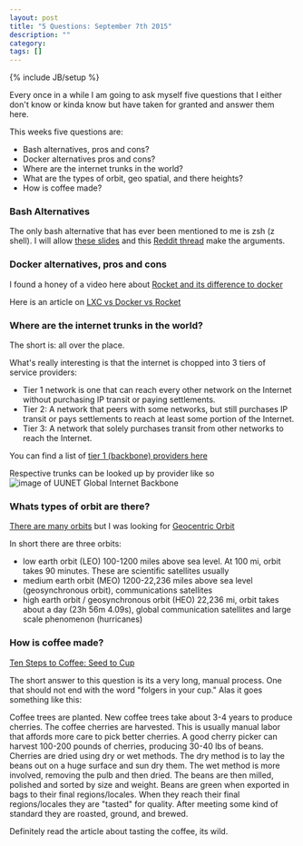 ```yaml
---
layout: post
title: "5 Questions: September 7th 2015"
description: ""
category: 
tags: []
---
```

{% include JB/setup %}

Every once in a while I am going to ask myself five questions that I either don't know or kinda know but have taken for granted and answer them here.

This weeks five questions are:

- Bash alternatives, pros and cons? 
- Docker alternatives pros and cons? 
- Where are the internet trunks in the world? 
- What are the types of orbit, geo spatial, and there heights? 
- How is coffee made?

### Bash Alternatives ###

The only bash alternative that has ever been mentioned to me is zsh (z shell).
I will allow [these slides](http://www.slideshare.net/jaguardesignstudio/why-zsh-is-cooler-than-your-shell-16194692) and this [Reddit thread](https://www.reddit.com/r/linux/comments/1csl7c/bash_vs_zsh/) make the arguments.

### Docker alternatives, pros and cons ###

I found a honey of a video here about [Rocket and its difference to docker](https://www.youtube.com/watch?v=YJKkjoLyw0g)

Here is an article on [LXC vs Docker vs Rocket](https://sreeninet.wordpress.com/2015/02/02/containers-docker-lxc-and-rocket/)
### Where are the internet trunks in the world? ###

The short is: all over the place. 

What's really interesting is that the internet is chopped into 3 tiers of service providers:

- Tier 1 network is one that can reach every other network on the Internet without purchasing IP transit or paying settlements.
- Tier 2: A network that peers with some networks, but still purchases IP transit or pays settlements to reach at least some portion of the Internet.
- Tier 3: A network that solely purchases transit from other networks to reach the Internet.

You can find a list of [tier 1 (backbone) providers here](http://superuser.com/questions/399300/who-provides-the-internet-service-to-internet-service-providers-isps)

Respective trunks can be looked up by provider like so ![image of UUNET Global Internet Backbone](http://www.1stnation.com/images/tour/map-02.jpg)

### Whats types of orbit are there? ###

[There are many orbits](https://en.wikipedia.org/wiki/List_of_orbits) but I was looking for [Geocentric Orbit](https://en.wikipedia.org/wiki/Geocentric_orbit)

In short there are three orbits:

- low earth orbit (LEO) 100-1200 miles above sea level. At 100 mi, orbit takes 90 minutes. These are scientific satellites usually
- medium earth orbit (MEO) 1200-22,236 miles above sea level (geosynchronous orbit), communications satellites
- high earth orbit / geosynchronous orbit (HEO) 22,236 mi, orbit takes about a day (23h 56m 4.09s), global communication satellites and large scale phenomenon (hurricanes)

### How is coffee made? ###

[Ten Steps to Coffee: Seed to Cup](http://www.ncausa.org/i4a/pages/index.cfm?pageid=69)

The short answer to this question is its a very long, manual process. One that should not end with the word "folgers in your cup." Alas it goes something like this:

Coffee trees are planted. New coffee trees take about 3-4 years to produce cherries. The coffee cherries are harvested. This is usually manual labor that affords more care to pick better cherries. A good cherry picker can harvest 100-200 pounds of cherries, producing 30-40 lbs of beans.
Cherries are dried using dry or wet methods. The dry method is to lay the beans out on a huge surface and sun dry them. The wet method is more involved, removing the pulb and then dried. The beans are then milled, polished and sorted by size and weight.
Beans are green when exported in bags to their final regions/locales. When they reach their final regions/locales they are "tasted" for quality. After meeting some kind of standard they are roasted, ground, and brewed.

Definitely read the article about tasting the coffee, its wild.

